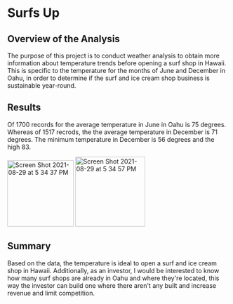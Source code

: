 # Surfs Up

## Overview of the Analysis 
The purpose of this project is to conduct weather analysis to obtain more information about temperature trends before opening a surf shop in Hawaii. This is specific to the temperature for the months of June and December in Oahu, in order to determine if the surf and ice cream shop business is sustainable year-round.

## Results
Of 1700 records for the average temperature in June in Oahu is 75 degrees. Whereas of 1517 recrods, the the average temperature in December is 71 degrees. The minimum temperature in December is 56 degrees and the high 83.

<img width="151" alt="Screen Shot 2021-08-29 at 5 34 37 PM" src="https://user-images.githubusercontent.com/86024512/131266107-3f2d44da-132a-41fe-a71d-553374a3d09c.png">  <img width="159" alt="Screen Shot 2021-08-29 at 5 34 57 PM" src="https://user-images.githubusercontent.com/86024512/131266108-c193465c-e5a6-4427-b0d1-901398e8b437.png">


## Summary
Based on the data, the temperature is ideal to open a surf and ice cream shop in Hawaii. Additionally, as an investor, I would be interested to know how many surf shops are already in Oahu and where they're located, this way the investor can build one where there aren't any built and increase revenue and limit competition.
